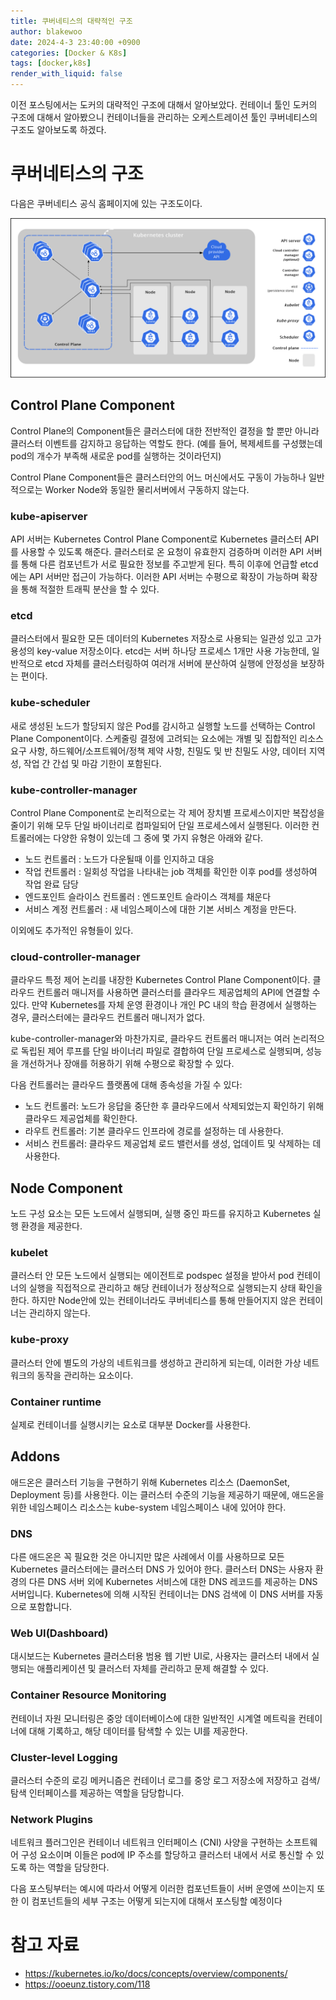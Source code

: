 ```yaml
---
title: 쿠버네티스의 대략적인 구조
author: blakewoo
date: 2024-4-3 23:40:00 +0900
categories: [Docker & K8s]
tags: [docker,k8s]
render_with_liquid: false
---
```


이전 포스팅에서는 도커의 대략적인 구조에 대해서 알아보았다. 컨테이너 툴인 도커의 구조에
대해서 알아봤으니 컨테이너들을 관리하는 오케스트레이션 툴인 쿠버네티스의 구조도 알아보도록 하겠다.

# 쿠버네티스의 구조
다음은 쿠버네티스 공식 홈페이지에 있는 구조도이다.

![img.png](/assets/blog/docker&k8s/kubernetes_overview_img.png)   

## Control Plane Component
Control Plane의 Component들은 클러스터에 대한 전반적인 결정을 할 뿐만 아니라 클러스터 이벤트를 감지하고
응답하는 역할도 한다. (예를 들어, 복제세트를 구성했는데 pod의 개수가 부족해 새로운 pod를 실행하는 것이라던지)

Control Plane Component들은 클러스터안의 어느 머신에서도 구동이 가능하나 일반적으로는
Worker Node와 동일한 물리서버에서 구동하지 않는다.

### kube-apiserver
API 서버는 Kubernetes Control Plane Component로 Kubernetes 클러스터 API를 사용할 수 있도록
해준다. 클러스터로 온 요청이 유효한지 검증하며 이러한 API 서버를 통해 다른 컴포넌트가
서로 필요한 정보를 주고받게 된다. 특히 이후에 언급할 etcd에는 API 서버만 접근이 가능하다.
이러한 API 서버는 수평으로 확장이 가능하며 확장을 통해 적절한 트래픽 분산을 할 수 있다.

### etcd
클러스터에서 필요한 모든 데이터의 Kubernetes 저장소로 사용되는 일관성 있고 고가용성의 key-value 저장소이다.
etcd는 서버 하나당 프로세스 1개만 사용 가능한데, 일반적으로 etcd 자체를 클러스터링하여 여러개 서버에
분산하여 실행에 안정성을 보장하는 편이다.

### kube-scheduler
새로 생성된 노드가 할당되지 않은 Pod를 감시하고 실행할 노드를 선택하는
Control Plane Component이다.
스케줄링 결정에 고려되는 요소에는 개별 및 집합적인 리소스 요구 사항,
하드웨어/소프트웨어/정책 제약 사항, 친밀도 및 반 친밀도 사양,
데이터 지역성, 작업 간 간섭 및 마감 기한이 포함된다.

### kube-controller-manager
Control Plane Component로 논리적으로는 각 제어 장치별 프로세스이지만 복잡성을 줄이기 위해
모두 단일 바이너리로 컴파일되어 단일 프로세스에서 실행된다.
이러한 컨트롤러에는 다양한 유형이 있는데 그 중에 몇 가지 유형은 아래와 같다.
- 노드 컨트롤러 : 노드가 다운될때 이를 인지하고 대응
- 작업 컨트롤러 : 일회성 작업을 나타내는 job 객체를 확인한 이후 pod를 생성하여 작업 완료 담당
- 엔드포인트 슬라이스 컨트롤러 : 엔드포인트 슬라이스 객체를 채운다 
- 서비스 계정 컨트롤러 : 새 네임스페이스에 대한 기본 서비스 계정을 만든다.

이외에도 추가적인 유형들이 있다.

### cloud-controller-manager
클라우드 특정 제어 논리를 내장한 Kubernetes Control Plane Component이다.
클라우드 컨트롤러 매니저를 사용하면 클러스터를 클라우드 제공업체의 API에 연결할 수 있다.
만약 Kubernetes를 자체 운영 환경이나 개인 PC 내의 학습 환경에서 실행하는 경우,
클러스터에는 클라우드 컨트롤러 매니저가 없다.

kube-controller-manager와 마찬가지로, 클라우드 컨트롤러 매니저는 여러 논리적으로
독립된 제어 루프를 단일 바이너리 파일로 결합하여 단일 프로세스로 실행되며,
성능을 개선하거나 장애를 허용하기 위해 수평으로 확장할 수 있다.

다음 컨트롤러는 클라우드 플랫폼에 대해 종속성을 가질 수 있다:

- 노드 컨트롤러: 노드가 응답을 중단한 후 클라우드에서 삭제되었는지 확인하기 위해
  클라우드 제공업체를 확인한다.
- 라우트 컨트롤러: 기본 클라우드 인프라에 경로를 설정하는 데 사용한다.
- 서비스 컨트롤러: 클라우드 제공업체 로드 밸런서를 생성, 업데이트 및 삭제하는 데 사용한다.

## Node Component
노드 구성 요소는 모든 노드에서 실행되며, 실행 중인 파드를 유지하고 Kubernetes 실행 환경을 제공한다.

### kubelet
클러스터 안 모든 노드에서 실행되는 에이전트로 podspec 설정을 받아서 pod 컨테이너의 실행을
직접적으로 관리하고 해당 컨테이너가 정상적으로 실행되는지 상태 확인을 한다.
하지만 Node안에 있는 컨테이너라도 쿠버네티스를 통해 만들어지지 않은 컨테이너는 관리하지 않는다.

### kube-proxy
클러스터 안에 별도의 가상의 네트워크를 생성하고 관리하게 되는데, 이러한 가상 네트워크의 동작을
관리하는 요소이다.

### Container runtime
실제로 컨테이너를 실행시키는 요소로 대부분 Docker를 사용한다.

## Addons
애드온은 클러스터 기능을 구현하기 위해 Kubernetes 리소스 (DaemonSet, Deployment 등)를 사용한다.
이는 클러스터 수준의 기능을 제공하기 때문에, 애드온을 위한 네임스페이스 리소스는 kube-system 네임스페이스 내에 있어야 한다.

### DNS
다른 애드온은 꼭 필요한 것은 아니지만 많은 사례에서 이를 사용하므로 모든 Kubernetes 클러스터에는
클러스터 DNS 가 있어야 한다.
클러스터 DNS는 사용자 환경의 다른 DNS 서버 외에 Kubernetes 서비스에 대한 DNS 레코드를 제공하는 DNS 서버입니다.
Kubernetes에 의해 시작된 컨테이너는 DNS 검색에 이 DNS 서버를 자동으로 포함합니다.

### Web UI(Dashboard)
대시보드는 Kubernetes 클러스터용 범용 웹 기반 UI로,
사용자는 클러스터 내에서 실행되는 애플리케이션 및 클러스터 자체를 관리하고 문제 해결할 수 있다.

### Container Resource Monitoring
컨테이너 자원 모니터링은 중앙 데이터베이스에 대한 일반적인 시계열 메트릭을 컨테이너에 대해 기록하고,
해당 데이터를 탐색할 수 있는 UI를 제공한다.

### Cluster-level Logging
클러스터 수준의 로깅 메커니즘은 컨테이너 로그를 중앙 로그 저장소에 저장하고
검색/탐색 인터페이스를 제공하는 역할을 담당합니다.

### Network Plugins
네트워크 플러그인은 컨테이너 네트워크 인터페이스 (CNI) 사양을 구현하는 소프트웨어 구성 요소이며
이들은 pod에 IP 주소를 할당하고 클러스터 내에서 서로 통신할 수 있도록 하는 역할을 담당한다.

다음 포스팅부터는 예시에 따라서 어떻게 이러한 컴포넌트들이 서버 운영에 쓰이는지
또한 이 컴포넌트들의 세부 구조는 어떻게 되는지에 대해서 포스팅할 예정이다


# 참고 자료
- https://kubernetes.io/ko/docs/concepts/overview/components/
- https://ooeunz.tistory.com/118
